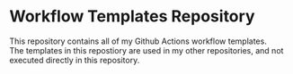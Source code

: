 # Workflow Templates Repository
This repository contains all of my Github Actions workflow templates.  
The templates in this repostiory are used in my other repositories, and not executed directly in this repository.
